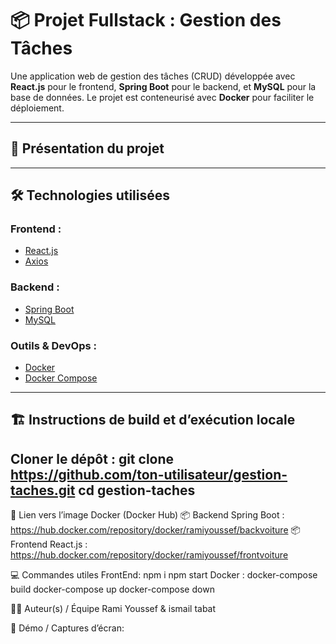 # 📦 Projet Fullstack : Gestion des Tâches

Une application web de gestion des tâches (CRUD) développée avec **React.js** pour le frontend, **Spring Boot** pour le backend, et **MySQL** pour la base de données. Le projet est conteneurisé avec **Docker** pour faciliter le déploiement.

---

## 🚀 Présentation du projet

---

## 🛠️ Technologies utilisées

### Frontend :
- [React.js](https://reactjs.org/)
- [Axios](https://axios-http.com/)

### Backend :
- [Spring Boot](https://spring.io/projects/spring-boot)
- [MySQL](https://www.mysql.com/)

### Outils & DevOps :
- [Docker](https://www.docker.com/)
- [Docker Compose](https://docs.docker.com/compose/)

---

## 🏗️ Instructions de build et d’exécution locale

Cloner le dépôt :
git clone https://github.com/ton-utilisateur/gestion-taches.git
cd gestion-taches
---


🐳 Lien vers l’image Docker (Docker Hub)
📦 Backend Spring Boot :
https://hub.docker.com/repository/docker/ramiyoussef/backvoiture
📦 Frontend React.js :
https://hub.docker.com/repository/docker/ramiyoussef/frontvoiture

💻 Commandes utiles
FrontEnd: 
  npm i 
  npm start
Docker :
  docker-compose build
  docker-compose up
  docker-compose down

👨‍💻 Auteur(s) / Équipe
Rami Youssef & ismail tabat


📸 Démo / Captures d’écran:














